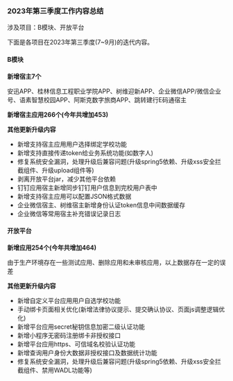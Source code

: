 ### 2023年第三季度工作内容总结

涉及项目：B模块、开放平台

下面是各项目在2023年第三季度(7~9月)的迭代内容。

#### B模块

**新增宿主7个**

安迅APP、桂林信息工程职业学院APP、树维迎新APP、企业微信APP/微信企业号、语素智慧校园APP、阿斯克数字旅商APP、跳转建行E码通宿主

**新增宿主应用266个(今年共增加453)**

**其他更新升级内容**

- 新增支持宿主应用用户选择绑定学校功能
- 新增支持直接传递token给业务系统功能(如数字人)
- 修复系统安全漏洞，处理升级后兼容问题(升级spring5依赖、升级xss安全拦截组件、升级upload组件等)
- 剥离开放平台jar，减少其他平台依赖
- 钉钉应用宿主新增同步钉钉用户信息到完校用户表中
- 新增支持宿主应用可以配置JSON格式数据
- 企业微信宿主、树维宿主新增身份认证token信息中间数据缓存
- 企业微信等常用宿主补充错误记录日志



#### 开放平台

**新增应用254个(今年共增加464)**

由于生产环境存在一些测试应用、删除应用和未审核应用，以上数据存在一定的误差

**其他更新升级内容**

- 新增自定义平台应用用户自选学校功能
- 手动绑卡页面相关优化(新增法律协议提示、提交确认协议、页面js调整逻辑优化)
- 新增平台应用secret秘钥信息加密二级认证功能
- 新增小程序无密码注册绑卡非授权接口
- 新增平台应用https、可信域名校验认证功能
- 新增查询用户身份大数据非授权接口及数据统计功能
- 修复系统安全漏洞，处理升级后兼容问题(升级spring5依赖、升级xss安全拦截组件、禁用WADL功能等)

